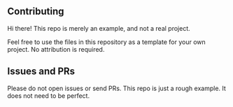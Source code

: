## Contributing

Hi there! This repo is merely an example, and not a real project.

Feel free to use the files in this repository as a template for your own project. No attribution is required.

## Issues and PRs

Please do not open issues or send PRs. This repo is just a rough example. It does not need to be perfect.